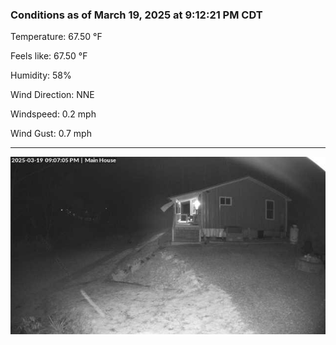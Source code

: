 ### Conditions as of March 19, 2025 at 9:12:21 PM CDT 

Temperature: 67.50 &deg;F

Feels like: 67.50 &deg;F

Humidity: 58%

Wind Direction: NNE

Windspeed: 0.2 mph

Wind Gust: 0.7 mph

---

<img src="./images/latest.jpeg"/>

